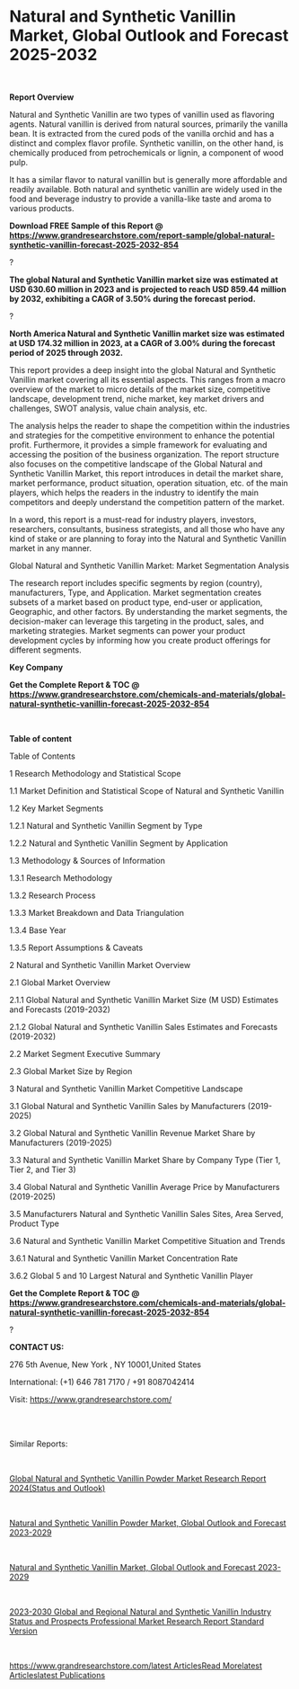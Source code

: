<h1>Natural and Synthetic Vanillin Market, Global Outlook and Forecast 2025-2032</h1><br/><p><strong>Report Overview</strong></p>
 
 
 
 <p>Natural and Synthetic Vanillin are two types of vanillin used as flavoring agents. Natural vanillin is derived from natural sources, primarily the vanilla bean. It is extracted from the cured pods of the vanilla orchid and has a distinct and complex flavor profile. Synthetic vanillin, on the other hand, is chemically produced from petrochemicals or lignin, a component of wood pulp.</p>
 
 
 
 <p>It has a similar flavor to natural vanillin but is generally more affordable and readily available. Both natural and synthetic vanillin are widely used in the food and beverage industry to provide a vanilla-like taste and aroma to various products.</p>
 
 
 
 <div><b>Download FREE Sample of this Report @ <a href="https://www.grandresearchstore.com/report-sample/global-natural-synthetic-vanillin-forecast-2025-2032-854">https://www.grandresearchstore.com/report-sample/global-natural-synthetic-vanillin-forecast-2025-2032-854</a></b></div>
 
 
 
 <p>? </p>
 
 
 
 <p><strong>The global Natural and Synthetic Vanillin market size was estimated at USD 630.60 million in 2023 and is projected to reach USD 859.44 million by 2032, exhibiting a <strong>CAGR</strong> of 3.50% during the forecast period.</strong></p>
 
 
 
 <p>? </p>
 
 
 
 <p><strong>North America Natural and Synthetic Vanillin market size was estimated at USD 174.32 million in 2023, at a <strong>CAGR</strong> of 3.00% during the forecast period of 2025 through 2032.</strong></p>
 
 
 
 <p>This report provides a deep insight into the global Natural and Synthetic Vanillin market covering all its essential aspects. This ranges from a macro overview of the market to micro details of the market size, competitive landscape, development trend, niche market, key market drivers and challenges, SWOT analysis, value chain analysis, etc.</p>
 
 
 
 <p>The analysis helps the reader to shape the competition within the industries and strategies for the competitive environment to enhance the potential profit. Furthermore, it provides a simple framework for evaluating and accessing the position of the business organization. The report structure also focuses on the competitive landscape of the Global Natural and Synthetic Vanillin Market, this report introduces in detail the market share, market performance, product situation, operation situation, etc. of the main players, which helps the readers in the industry to identify the main competitors and deeply understand the competition pattern of the market.</p>
 
 
 
 <p>In a word, this report is a must-read for industry players, investors, researchers, consultants, business strategists, and all those who have any kind of stake or are planning to foray into the Natural and Synthetic Vanillin market in any manner.</p>
 
 
 
 <p>Global Natural and Synthetic Vanillin Market: Market Segmentation Analysis</p>
 
 
 
 <p>The research report includes specific segments by region (country), manufacturers, Type, and Application. Market segmentation creates subsets of a market based on product type, end-user or application, Geographic, and other factors. By understanding the market segments, the decision-maker can leverage this targeting in the product, sales, and marketing strategies. Market segments can power your product development cycles by informing how you create product offerings for different segments.</p>
 
 
 
 <p><strong>Key Company</strong></p>
 
 
 
 <div><b>Get the Complete Report & TOC @ <a href="https://www.grandresearchstore.com/chemicals-and-materials/global-natural-synthetic-vanillin-forecast-2025-2032-854">https://www.grandresearchstore.com/chemicals-and-materials/global-natural-synthetic-vanillin-forecast-2025-2032-854</a></b></div>
 
 
 
 <p><br />
 
 <b>Table of content</b></p>
 
 
 
 <p>Table of Contents<br />
 
 1 Research Methodology and Statistical Scope<br />
 
 1.1 Market Definition and Statistical Scope of Natural and Synthetic Vanillin<br />
 
 1.2 Key Market Segments<br />
 
 1.2.1 Natural and Synthetic Vanillin Segment by Type<br />
 
 1.2.2 Natural and Synthetic Vanillin Segment by Application<br />
 
 1.3 Methodology & Sources of Information<br />
 
 1.3.1 Research Methodology<br />
 
 1.3.2 Research Process<br />
 
 1.3.3 Market Breakdown and Data Triangulation<br />
 
 1.3.4 Base Year<br />
 
 1.3.5 Report Assumptions & Caveats<br />
 
 2 Natural and Synthetic Vanillin Market Overview<br />
 
 2.1 Global Market Overview<br />
 
 2.1.1 Global Natural and Synthetic Vanillin Market Size (M USD) Estimates and Forecasts (2019-2032)<br />
 
 2.1.2 Global Natural and Synthetic Vanillin Sales Estimates and Forecasts (2019-2032)<br />
 
 2.2 Market Segment Executive Summary<br />
 
 2.3 Global Market Size by Region<br />
 
 3 Natural and Synthetic Vanillin Market Competitive Landscape<br />
 
 3.1 Global Natural and Synthetic Vanillin Sales by Manufacturers (2019-2025)<br />
 
 3.2 Global Natural and Synthetic Vanillin Revenue Market Share by Manufacturers (2019-2025)<br />
 
 3.3 Natural and Synthetic Vanillin Market Share by Company Type (Tier 1, Tier 2, and Tier 3)<br />
 
 3.4 Global Natural and Synthetic Vanillin Average Price by Manufacturers (2019-2025)<br />
 
 3.5 Manufacturers Natural and Synthetic Vanillin Sales Sites, Area Served, Product Type<br />
 
 3.6 Natural and Synthetic Vanillin Market Competitive Situation and Trends<br />
 
 3.6.1 Natural and Synthetic Vanillin Market Concentration Rate<br />
 
 3.6.2 Global 5 and 10 Largest Natural and Synthetic Vanillin Player</p>
 
 
 
 <div><b>Get the Complete Report & TOC @ <a href="https://www.grandresearchstore.com/chemicals-and-materials/global-natural-synthetic-vanillin-forecast-2025-2032-854">https://www.grandresearchstore.com/chemicals-and-materials/global-natural-synthetic-vanillin-forecast-2025-2032-854</a></b></div>
 
 
 
 <p>? </p>
 
 
 
 <p><b>CONTACT US:</b><br />
 
 276 5th Avenue, New York , NY 10001,United States<br />
 
 International: (+1) 646 781 7170 / +91 8087042414<br />
 
 Visit: <a href="https://www.grandresearchstore.com/">https://www.grandresearchstore.com/</a><br />
 
 <br />
 
 <br />
 
 Similar Reports:<br />
 
 <br />
 
 <a href="https://www.grandresearchstore.com/chemicals-and-materials/global-natural-synthetic-vanillin-powder-2024-320">Global Natural and Synthetic Vanillin Powder Market Research Report 2024(Status and Outlook)</a><br />
 
 <br />
 
 <a href="https://www.grandresearchstore.com/chemicals-and-materials/global-natural-synthetic-vanillin-powder-forecast-2023-2029-243">Natural and Synthetic Vanillin Powder Market, Global Outlook and Forecast 2023-2029</a><br />
 
 <br />
 
 <a href="https://www.grandresearchstore.com/chemicals-and-materials/global-natural-synthetic-vanillin-forecast-2023-2029-994">Natural and Synthetic Vanillin Market, Global Outlook and Forecast 2023-2029</a><br />
 
 <br />
 
 <a href="https://www.grandresearchstore.com/chemicals-and-materials/global-regional-natural-synthetic-vanillin-2023-2030-147">2023-2030 Global and Regional Natural and Synthetic Vanillin Industry Status and Prospects Professional Market Research Report Standard Version</a><br />
 
 <br />
 
 <a href="https://gyeongbokgung.com">https://www.grandresearchstore.com/</a><a href="https://hallyeomaritime.com">latest Articles</a><a href="https://jingwansa.com">Read More</a><a href="https://nguoiviet.jp/">latest Articles</a><a href="https://www.intelmarketresearch.com/">latest Publications</a></p>